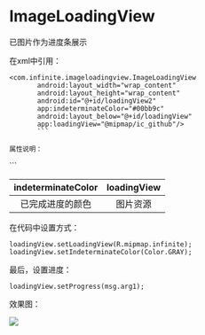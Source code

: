 # ImageLoadingView
已图片作为进度条展示


在xml中引用：
```
<com.infinite.imageloadingview.ImageLoadingView
       android:layout_width="wrap_content"
       android:layout_height="wrap_content"
       android:id="@+id/loadingView2"
       app:indeterminateColor="#00bb9c"
       android:layout_below="@+id/loadingView"
       app:loadingView="@mipmap/ic_github"/>
       ```

属性说明：
```
<resources>
    <declare-styleable name="ImageLoadingView">
        <attr name="loadingView" format="reference"/>
        <attr name="indeterminateColor" format="color"/>
    </declare-styleable>
</resources>
```

|indeterminateColor|loadingView|
|:-:|:-:|
|已完成进度的颜色|图片资源|


在代码中设置方式：

```
loadingView.setLoadingView(R.mipmap.infinite);
loadingView.setIndeterminateColor(Color.GRAY);
```

最后，设置进度：

```
loadingView.setProgress(msg.arg1);
```

效果图：

![](GIF.gif)
